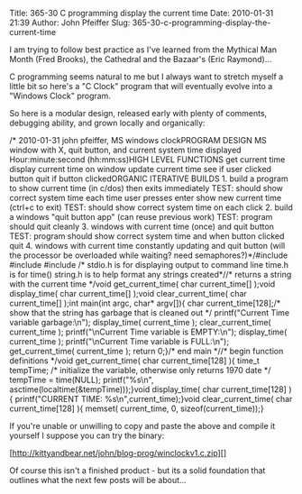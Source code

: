 Title: 365-30 C programming display the current time
Date: 2010-01-31 21:39
Author: John Pfeiffer
Slug: 365-30-c-programming-display-the-current-time

<div class="field field-name-body field-type-text-with-summary field-label-hidden">
<div class="field-items">
<div class="field-item even">
I am trying to follow best practice as I've learned from the Mythical
Man Month (Fred Brooks), the Cathedral and the Bazaar's (Eric
Raymond)...

</p>

C programming seems natural to me but I always want to stretch myself a
little bit so here's a "C Clock" program that will eventually evolve
into a "Windows Clock" program.

</p>

So here is a modular design, released early with plenty of comments,
debugging ability, and grown locally and organically:

</p>
<p>
    /* 2010-01-31 john pfeiffer, MS windows clockPROGRAM DESIGN  MS window with X, quit button, and current system time displayed Hour:minute:second  (hh:mm:ss)HIGH LEVEL FUNCTIONS get current time display current time on window   update current time  see if user clicked button       quit if button clickedORGANIC ITERATIVE BUILDS  1.  build a program to show current time (in c/dos) then exits immediately       TEST: should show correct system time        each time user presses enter show new current time (ctrl+c to exit)      TEST: should show correct system time on each click   2. build a windows "quit button app" (can reuse previous work)       TEST: program should quit cleanly 3. windows with current time (once) and quit button      TEST: program should show correct system time and when button clicked quit    4. windows with current time constantly updating and quit button     (will the processor be overloaded while waiting?  need semaphores?)*/#include <stdio.h>#include <time.h>#include <string.h>/*   stdio.h is for displaying output to command line time.h is for time() string.h is to help format any strings created*//* returns a string with the current time */void get_current_time( char current_time[] );void display_time( char current_time[] );void clear_current_time( char current_time[] );int main(int argc, char* argv[]){  char current_time[128];/* show that the string has garbage that is cleaned out */  printf("Current Time variable garbage:\n");  display_time( current_time );     clear_current_time( current_time );  printf("\nCurrent Time variable is EMPTY:\n");   display_time( current_time ); printf("\nCurrent Time variable is FULL:\n");    get_current_time( current_time ); return 0;}/* end main *//* begin function definitions */void get_current_time( char current_time[128] ){  time_t tempTime;  /* initialize the variable, otherwise only returns 1970 date */  tempTime = time(NULL);    printf("%s\n", asctime(localtime(&tempTime)));}void display_time( char current_time[128] ){  printf("CURRENT TIME: %s\n",current_time);}void clear_current_time( char current_time[128] ){    memset( current_time, 0, sizeof(current_time));}

If you're unable or unwilling to copy and paste the above and compile it
yourself I suppose you can try the binary:

</p>

[http://kittyandbear.net/john/blog-prog/winclockv1.c.zip][]

</p>

Of course this isn't a finished product - but its a solid foundation
that outlines what the next few posts will be about...

</p>
<p>
</div>
</div>
</div>
</p>

  [http://kittyandbear.net/john/blog-prog/winclockv1.c.zip]: http://kittyandbear.net/john/blog-prog/winclockv1.c.zip
